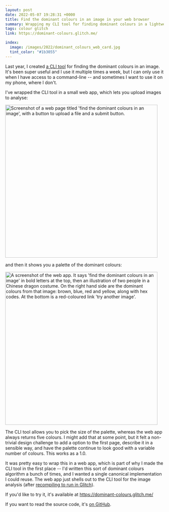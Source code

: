 ```yaml
---
layout: post
date: 2022-05-07 19:28:31 +0000
title: Find the dominant colours in an image in your web browser
summary: Wrapping my CLI tool for finding dominant colours in a lightweight web app.
tags: colour glitch
link: https://dominant-colours.glitch.me/

index:
  image: /images/2022/dominant_colours_web_card.jpg
  tint_color: "#1b3055"
---
```


Last year, I created [a CLI tool][cli] for finding the dominant colours in an image.
It's been super useful and I use it multiple times a week, but I can only use it when I have access to a command-line -- and sometimes I want to use it on my phone, where I don't.

I've wrapped the CLI tool in a small web app, which lets you upload images to analyse:

<img src="/images/2022/dominant_colours_landing.png" style="width: 484px;" alt="Screenshot of a web page titled 'find the dominant colours in an image', with a button to upload a file and a submit button.">

and then it shows you a palette of the dominant colours:

<img src="/images/2022/dominant_colours_screenshot.png" style="width: 484px;" alt="A screenshot of the web app. It says 'find the dominant colours in an image' in bold letters at the top, then an illustration of two people in a Chinese dragon costume. On the right hand side are the dominant colours from that image: brown, blue, red and yellow, along with hex codes. At the bottom is a red-coloured link 'try another image'.">

The CLI tool allows you to pick the size of the palette, whereas the web app always returns five colours.
I might add that at some point, but it felt a non-trivial design challenge to add a option to the first page, describe it in a sensible way, and have the palette continue to look good with a variable number of colours.
This works as a 1.0.

It was pretty easy to wrap this in a web app, which is part of why I made the CLI tool in the first place -- I'd written this sort of dominant colours algorithm a bunch of times, and I wanted a single canonical implementation I could reuse.
The web app just shells out to the CLI tool for the image analysis (after [recompiling to run in Glitch][recompiling]).

If you'd like to try it, it's available at <https://dominant-colours.glitch.me/>

If you want to read the source code, it's [on GitHub][github].

[cli]: /2021/11/dominant-colours/
[recompiling]: /2022/05/rust-on-glitch/
[github]: https://github.com/alexwlchan/dominant_colours/tree/main/webapp
